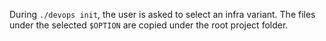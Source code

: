 During `./devops init`, the user is asked to select an infra variant.
The files under the selected `$OPTION` are copied under the root project folder.